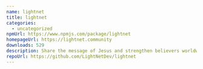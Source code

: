 ```yaml
---
name: lightnet
title: lightnet
categories:
  - uncategorized
npmUrl: https://www.npmjs.com/package/lightnet
homepageUrl: https://lightnet.community
downloads: 529
description: Share the message of Jesus and strengthen believers worldwide.
repoUrl: https://github.com/LightNetDev/lightnet
---
```

